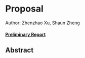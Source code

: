 # Proposal

Author: Zhenzhao Xu, Shaun Zheng

#### [Preliminary Report](./reports/preliminary-report.md)

## Abstract